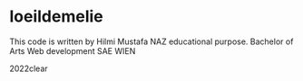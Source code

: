# loeildemelie
 This code is written by Hilmi Mustafa NAZ
 educational purpose.
 Bachelor of Arts Web development SAE WIEN

 2022clear
 